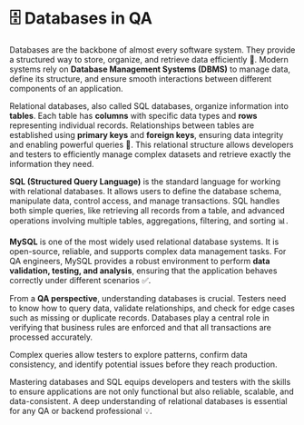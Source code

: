 # 🗄️ Databases in QA

Databases are the backbone of almost every software system. They provide a structured way to store, organize, and retrieve data efficiently 💾. Modern systems rely on **Database Management Systems (DBMS)** to manage data, define its structure, and ensure smooth interactions between different components of an application.

Relational databases, also called SQL databases, organize information into **tables**. Each table has **columns** with specific data types and **rows** representing individual records. Relationships between tables are established using **primary keys** and **foreign keys**, ensuring data integrity and enabling powerful queries 🔑. This relational structure allows developers and testers to efficiently manage complex datasets and retrieve exactly the information they need.

**SQL (Structured Query Language)** is the standard language for working with relational databases. It allows users to define the database schema, manipulate data, control access, and manage transactions. SQL handles both simple queries, like retrieving all records from a table, and advanced operations involving multiple tables, aggregations, filtering, and sorting 📊.

**MySQL** is one of the most widely used relational database systems. It is open-source, reliable, and supports complex data management tasks. For QA engineers, MySQL provides a robust environment to perform **data validation, testing, and analysis**, ensuring that the application behaves correctly under different scenarios ✅.

From a **QA perspective**, understanding databases is crucial. Testers need to know how to query data, validate relationships, and check for edge cases such as missing or duplicate records. Databases play a central role in verifying that business rules are enforced and that all transactions are processed accurately.

Complex queries allow testers to explore patterns, confirm data consistency, and identify potential issues before they reach production.

Mastering databases and SQL equips developers and testers with the skills to ensure applications are not only functional but also reliable, scalable, and data-consistent. A deep understanding of relational databases is essential for any QA or backend professional 💡.
